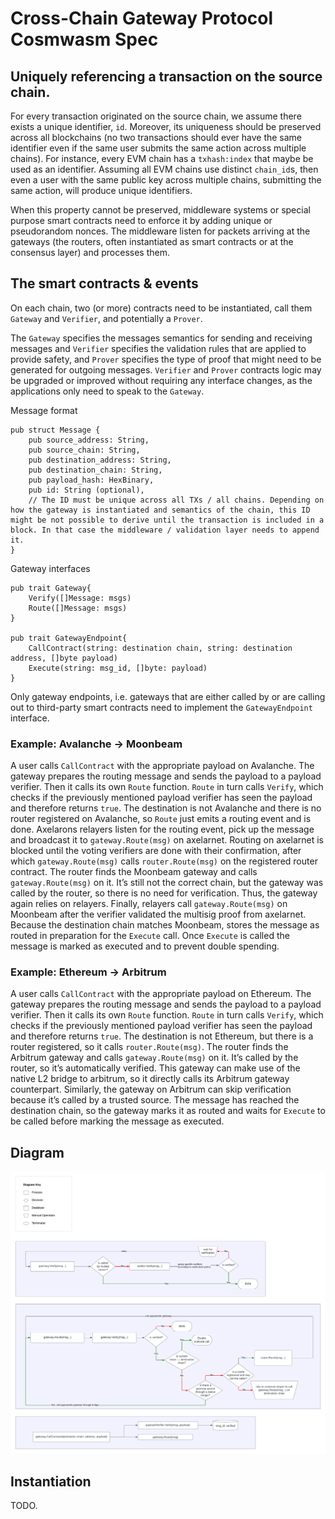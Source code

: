 # Cross-Chain Gateway Protocol Cosmwasm Spec 

## Uniquely referencing a transaction on the source chain.

For every transaction originated on the source chain, we assume there exists a unique identifier, `id`. Moreover, its uniqueness should be preserved across all blockchains (no two transactions should ever have the same identifier even if the same user submits the same action across multiple chains). For instance, every EVM chain has a `txhash:index` that maybe be used as an identifier. Assuming all EVM chains use distinct `chain_id`s, then even a user with the same public key across multiple chains, submitting the same action, will produce unique identifiers.

When this property cannot be preserved, middleware systems or special purpose smart contracts need to enforce it by adding unique or pseudorandom nonces. The middleware listen for packets arriving at the gateways (the routers, often instantiated as smart contracts or at the consensus layer) and processes them. 

## The smart contracts & events

On each chain, two (or more) contracts need to be instantiated, call them `Gateway` and `Verifier`, and potentially a `Prover`. 

The `Gateway` specifies the messages semantics for sending and receiving messages and `Verifier` specifies the validation rules that are applied to provide safety, and `Prover` specifies the type of proof that might need to be generated for outgoing messages. `Verifier` and `Prover` contracts logic may be upgraded or improved without requiring any interface changes, as the applications only need to speak to the `Gateway`.


Message format
```
pub struct Message {
    pub source_address: String,
    pub source_chain: String,
    pub destination_address: String,
    pub destination_chain: String,
    pub payload_hash: HexBinary,
    pub id: String (optional), 
    // The ID must be unique across all TXs / all chains. Depending on how the gateway is instantiated and semantics of the chain, this ID might be not possible to derive until the transaction is included in a block. In that case the middleware / validation layer needs to append it.    
}
```

Gateway interfaces
```
pub trait Gateway{
	Verify([]Message: msgs)
	Route([]Message: msgs)
}

pub trait GatewayEndpoint{
	CallContract(string: destination chain, string: destination address, []byte payload)
	Execute(string: msg_id, []byte: payload)
}
```
Only gateway endpoints, i.e. gateways that are either called by or are calling out to third-party smart contracts need to implement the `GatewayEndpoint` interface.


### Example: Avalanche → Moonbeam

A user calls `CallContract` with the appropriate payload on Avalanche. The gateway prepares the routing message and sends the payload to a payload verifier. Then it calls its own `Route` function. `Route` in turn calls `Verify`, which checks if the previously mentioned payload verifier has seen the payload and therefore returns `true`. The destination is not Avalanche and there is no router registered on Avalanche, so `Route` just emits a routing event and is done. Axelarons relayers listen for the routing event, pick up the message and broadcast it to `gateway.Route(msg)` on axelarnet. Routing on axelarnet is blocked until the voting verifiers are done with their confirmation, after which `gateway.Route(msg)` calls `router.Route(msg)` on the registered router contract. The router finds the Moonbeam gateway and calls `gateway.Route(msg)` on it. It’s still not the correct chain, but the gateway was called by the router, so there is no need for verification. Thus, the gateway again relies on relayers. Finally, relayers call `gateway.Route(msg)` on Moonbeam after the verifier validated the multisig proof from axelarnet. Because the destination chain matches Moonbeam, stores the message as routed in preparation for the `Execute` call. Once `Execute` is called the message is marked as executed and to prevent double spending.

### Example: Ethereum → Arbitrum

A user calls `CallContract` with the appropriate payload on Ethereum. The gateway prepares the routing message and sends the payload to a payload verifier. Then it calls its own `Route` function. `Route` in turn calls `Verify`, which checks if the previously mentioned payload verifier has seen the payload and therefore returns `true`. The destination is not Ethereum, but there is a router registered, so it calls `router.Route(msg)`. The router finds the Arbitrum gateway and calls `gateway.Route(msg)` on it. It’s called by the router, so it’s automatically verified. This gateway can make use of the native L2 bridge to arbitrum, so it directly calls its Arbitrum gateway counterpart. Similarly, the gateway on Arbitrum can skip verification because it’s called by a trusted source. The message has reached the destination chain, so the gateway marks it as routed and waits for `Execute` to be called before marking the message as executed.

## Diagram

![routing flow diagram.png](images/routing_flow_diagram.png)

## Instantiation

TODO.
